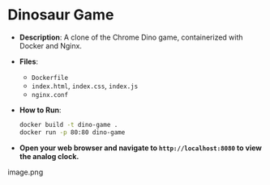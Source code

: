 # Dinosaur Game
- **Description**: A clone of the Chrome Dino game, containerized with Docker and Nginx.
- **Files**:
  - `Dockerfile`
  - `index.html`, `index.css`, `index.js`
  - `nginx.conf`
- **How to Run**:
  ```bash
  docker build -t dino-game .
  docker run -p 80:80 dino-game
  ```

- **Open your web browser and navigate to `http://localhost:8080` to view the analog clock.**

image.png